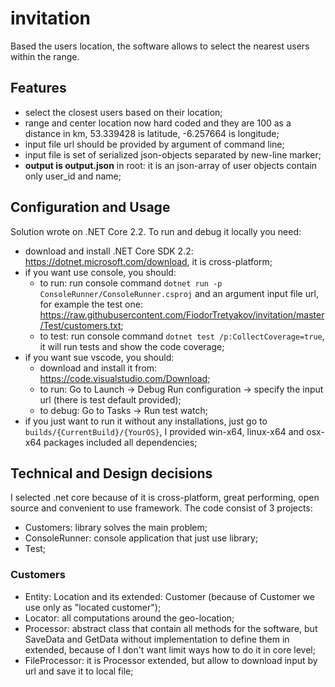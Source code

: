 # invitation

Based the users location, the software allows to select the nearest users within the range.

## Features

* select the closest users based on their location;
* range and center location now hard coded and they are 100 as a distance in km, 53.339428 is latitude, -6.257664 is longitude;
* input file url should be provided by argument of command line;
* input file is set of serialized json-objects separated by new-line marker;
* **output is output.json** in root: it is an json-array of user objects contain only user_id and name;

## Configuration and Usage

Solution wrote on .NET Core 2.2. To run and debug it locally you need:

* download and install .NET Core SDK 2.2: <https://dotnet.microsoft.com/download>, it is cross-platform;
* if you want use console, you should:
  * to run: run console command `dotnet run -p ConsoleRunner/ConsoleRunner.csproj` and an argument input file url, for example the test one: <https://raw.githubusercontent.com/FiodorTretyakov/invitation/master/Test/customers.txt>;
  * to test: run console command `dotnet test /p:CollectCoverage=true`, it will run tests and show the code coverage;
* if you want sue vscode, you should:
  * download and install it from: <https://code.visualstudio.com/Download>;
  * to run: Go to Launch -> Debug Run configuration -> specify the input url (there is test default provided);
  * to debug: Go to Tasks -> Run test watch;
* if you just want to run it without any installations, just go to `builds/{CurrentBuild}/{YourOS}`, I provided win-x64, linux-x64 and osx-x64 packages included all dependencies;

## Technical and Design decisions

I selected .net core because of it is cross-platform, great performing, open source and convenient to use framework.
The code consist of 3 projects:

* Customers: library solves the main problem;
* ConsoleRunner: console application that just use library;
* Test;

### Customers

* Entity: Location and its extended: Customer (because of Customer we use only as "located customer");
* Locator: all computations around the geo-location;
* Processor: abstract class that contain all methods for the software, but SaveData and GetData without implementation to define them in extended, because of I don't want limit ways how to do it in core level;
* FileProcessor: it is Processor extended, but allow to download input by url and save it to local file;
